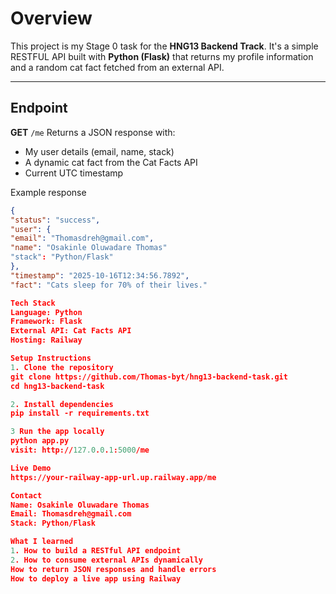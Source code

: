 # Overview
This project is my Stage 0 task for the **HNG13 Backend Track**.
It's a simple RESTFUL API built with **Python (Flask)** that returns my profile information and a random cat fact fetched from an external API.

___

## Endpoint
**GET** `/me`
Returns a JSON response with: 
- My user details (email, name, stack)
- A dynamic cat fact from the Cat Facts API
- Current UTC timestamp

Example response
````json
{
"status": "success",
"user": {
"email": "Thomasdreh@gmail.com",
"name": "Osakinle Oluwadare Thomas"
"stack": "Python/Flask"
},
"timestamp": "2025-10-16T12:34:56.7892",
"fact": "Cats sleep for 70% of their lives."

Tech Stack
Language: Python
Framework: Flask
External API: Cat Facts API
Hosting: Railway

Setup Instructions
1. Clone the repository
git clone https://github.com/Thomas-byt/hng13-backend-task.git
cd hng13-backend-task

2. Install dependencies
pip install -r requirements.txt

3 Run the app locally
python app.py
visit: http://127.0.0.1:5000/me

Live Demo
https://your-railway-app-url.up.railway.app/me

Contact
Name: Osakinle Oluwadare Thomas
Email: Thomasdreh@gmail.com
Stack: Python/Flask

What I learned
1. How to build a RESTful API endpoint
2. How to consume external APIs dynamically
How to return JSON responses and handle errors
How to deploy a live app using Railway
